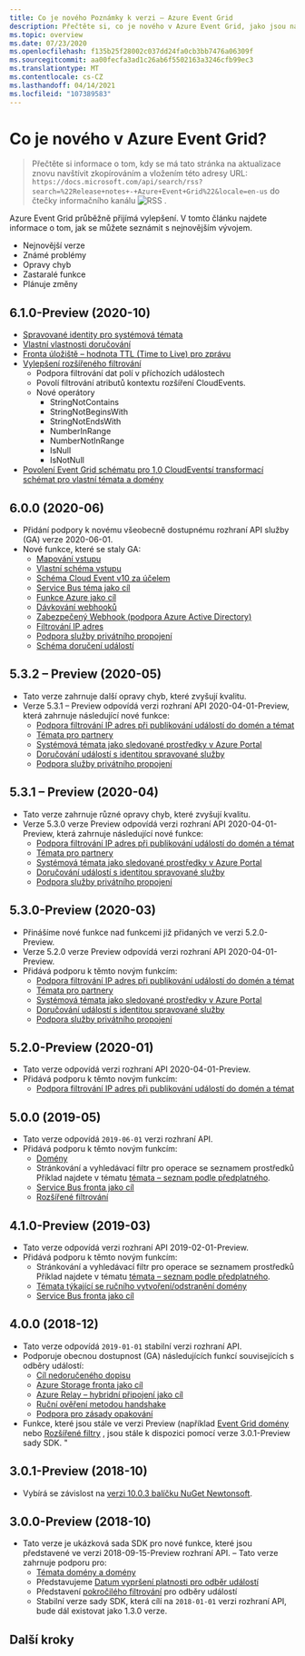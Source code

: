```yaml
---
title: Co je nového Poznámky k verzi – Azure Event Grid
description: Přečtěte si, co je nového v Azure Event Grid, jako jsou například nejnovější poznámky k verzi, známé problémy, opravy chyb, zastaralé funkce a nadcházející změny.
ms.topic: overview
ms.date: 07/23/2020
ms.openlocfilehash: f135b25f28002c037dd24fa0cb3bb7476a06309f
ms.sourcegitcommit: aa00fecfa3ad1c26ab6f5502163a3246cfb99ec3
ms.translationtype: MT
ms.contentlocale: cs-CZ
ms.lasthandoff: 04/14/2021
ms.locfileid: "107389583"
---
```

# <a name="whats-new-in-azure-event-grid"></a>Co je nového v Azure Event Grid?

>Přečtěte si informace o tom, kdy se má tato stránka na aktualizace znovu navštívit zkopírováním a vložením této adresy URL: `https://docs.microsoft.com/api/search/rss?search=%22Release+notes+-+Azure+Event+Grid%22&locale=en-us` do čtečky informačního kanálu ![ RSS ](./media/whats-new/feed-icon-16x16.png) .

Azure Event Grid průběžně přijímá vylepšení. V tomto článku najdete informace o tom, jak se můžete seznámit s nejnovějším vývojem.

- Nejnovější verze
- Známé problémy
- Opravy chyb
- Zastaralé funkce
- Plánuje změny

## <a name="610-preview-2020-10"></a>6.1.0-Preview (2020-10)
- [Spravované identity pro systémová témata](enable-identity-system-topics.md)
- [Vlastní vlastnosti doručování](delivery-properties.md)
- [Fronta úložiště – hodnota TTL (Time to Live) pro zprávu](delivery-properties.md#configure-time-to-live-on-outgoing-events-to-azure-storage-queues)
- [Vylepšení rozšířeného filtrování](event-filtering.md#advanced-filtering)
    - Podpora filtrování dat polí v příchozích událostech
    - Povolí filtrování atributů kontextu rozšíření CloudEvents.
    - Nové operátory
        - StringNotContains
        - StringNotBeginsWith
        - StringNotEndsWith
        - NumberInRange
        - NumberNotInRange
        - IsNull
        - IsNotNull
- [Povolení Event Grid schématu pro 1,0 CloudEventsí transformací schémat pro vlastní témata a domény](cloudevents-schema.md#configure-event-grid-for-cloudevents)
        

## <a name="600-2020-06"></a>6.0.0 (2020-06)
- Přidání podpory k novému všeobecně dostupnému rozhraní API služby (GA) verze 2020-06-01.
- Nové funkce, které se staly GA:
    - [Mapování vstupu](input-mappings.md)
    - [Vlastní schéma vstupu](input-mappings.md)
    - [Schéma Cloud Event v10 za účelem](cloud-event-schema.md)
    - [Service Bus téma jako cíl](handler-service-bus.md)
    - [Funkce Azure jako cíl](handler-functions.md)
    - [Dávkování webhooků](./edge/delivery-output-batching.md)
    - [Zabezpečený Webhook (podpora Azure Active Directory)](secure-webhook-delivery.md)
    - [Filtrování IP adres](configure-firewall.md)
    - [Podpora služby privátního propojení](configure-private-endpoints.md)
    - [Schéma doručení událostí](event-schema.md)

## <a name="532-preview-2020-05"></a>5.3.2 – Preview (2020-05)
- Tato verze zahrnuje další opravy chyb, které zvyšují kvalitu.
- Verze 5.3.1 – Preview odpovídá verzi rozhraní API 2020-04-01-Preview, která zahrnuje následující nové funkce: 
    - [Podpora filtrování IP adres při publikování událostí do domén a témat](configure-firewall.md)
    - [Témata pro partnery](./partner-events-overview.md)
    - [Systémová témata jako sledované prostředky v Azure Portal](system-topics.md)
    - [Doručování událostí s identitou spravované služby](managed-service-identity.md) 
    - [Podpora služby privátního propojení](configure-private-endpoints.md)

## <a name="531-preview-2020-04"></a>5.3.1 – Preview (2020-04)
- Tato verze zahrnuje různé opravy chyb, které zvyšují kvalitu.
- Verze 5.3.0 verze Preview odpovídá verzi rozhraní API 2020-04-01-Preview, která zahrnuje následující nové funkce: 
    - [Podpora filtrování IP adres při publikování událostí do domén a témat](configure-firewall.md)
    - [Témata pro partnery](./partner-events-overview.md)
    - [Systémová témata jako sledované prostředky v Azure Portal](system-topics.md)
    - [Doručování událostí s identitou spravované služby](managed-service-identity.md) 
    - [Podpora služby privátního propojení](configure-private-endpoints.md)

## <a name="530-preview-2020-03"></a>5.3.0-Preview (2020-03)
- Přinášíme nové funkce nad funkcemi již přidaných ve verzi 5.2.0-Preview. 
- Verze 5.2.0 verze Preview odpovídá verzi rozhraní API 2020-04-01-Preview.
- Přidává podporu k těmto novým funkcím: 
    - [Podpora filtrování IP adres při publikování událostí do domén a témat](configure-firewall.md)
    - [Témata pro partnery](./partner-events-overview.md)
    - [Systémová témata jako sledované prostředky v Azure Portal](system-topics.md)
    - [Doručování událostí s identitou spravované služby](managed-service-identity.md) 
    - [Podpora služby privátního propojení](configure-private-endpoints.md)

## <a name="520-preview-2020-01"></a>5.2.0-Preview (2020-01)
- Tato verze odpovídá verzi rozhraní API 2020-04-01-Preview.
- Přidává podporu k těmto novým funkcím:
    - [Podpora filtrování IP adres při publikování událostí do domén a témat](configure-firewall.md)

## <a name="500-2019-05"></a>5.0.0 (2019-05)
- Tato verze odpovídá `2019-06-01` verzi rozhraní API.
- Přidává podporu k těmto novým funkcím:
    * [Domény](event-domains.md)
    * Stránkování a vyhledávací filtr pro operace se seznamem prostředků Příklad najdete v tématu [témata – seznam podle předplatného](/rest/api/eventgrid/version2020-10-15-preview/partnernamespaces/listbysubscription).
    * [Service Bus fronta jako cíl](handler-service-bus.md)
    * [Rozšířené filtrování](event-filtering.md#advanced-filtering)

## <a name="410-preview-2019-03"></a>4.1.0-Preview (2019-03)
- Tato verze odpovídá verzi rozhraní API 2019-02-01-Preview.
- Přidává podporu k těmto novým funkcím:
    * Stránkování a vyhledávací filtr pro operace se seznamem prostředků Příklad najdete v tématu [témata – seznam podle předplatného](/rest/api/eventgrid/version2020-10-15-preview/partnernamespaces/listbysubscription).
    * [Témata týkající se ručního vytvoření/odstranění domény](how-to-event-domains.md)
    * [Service Bus fronta jako cíl](handler-service-bus.md)

## <a name="400-2018-12"></a>4.0.0 (2018-12)
- Tato verze odpovídá `2019-01-01` stabilní verzi rozhraní API.
- Podporuje obecnou dostupnost (GA) následujících funkcí souvisejících s odběry událostí:
    * [Cíl nedoručeného dopisu](manage-event-delivery.md)
    * [Azure Storage fronta jako cíl](handler-storage-queues.md)
    * [Azure Relay – hybridní připojení jako cíl](handler-relay-hybrid-connections.md)
    * [Ruční ověření metodou handshake](webhook-event-delivery.md)
    * [Podpora pro zásady opakování](delivery-and-retry.md)
- Funkce, které jsou stále ve verzi Preview (například [Event Grid domény](event-domains.md) nebo [Rozšířené filtry](event-filtering.md#advanced-filtering) , jsou stále k dispozici pomocí verze 3.0.1-Preview sady SDK. "

## <a name="301-preview-2018-10"></a>3.0.1-Preview (2018-10)
- Vybírá se závislost na [verzi 10.0.3 balíčku NuGet Newtonsoft](https://www.nuget.org/packages/Newtonsoft.Json/10.0.3).

## <a name="300-preview-2018-10"></a>3.0.0-Preview (2018-10)
- Tato verze je ukázková sada SDK pro nové funkce, které jsou představené ve verzi 2018-09-15-Preview rozhraní API. – Tato verze zahrnuje podporu pro:
    - [Témata domény a domény](event-domains.md)
    - Představujeme [Datum vypršení platnosti pro odběr událostí](concepts.md#event-subscription-expiration)
    - Představení [pokročilého filtrování](event-filtering.md#advanced-filtering) pro odběry událostí
    - Stabilní verze sady SDK, která cílí na `2018-01-01` verzi rozhraní API, bude dál existovat jako 1.3.0 verze.

## <a name="next-steps"></a>Další kroky